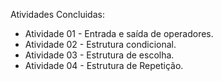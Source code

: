 Atividades Concluidas: 
- Atividade 01 - Entrada e saída de operadores.
- Atividade 02 - Estrutura condicional.
- Atividade 03 - Estrutura de escolha.
- Atividade 04 - Estrutura de Repetição.